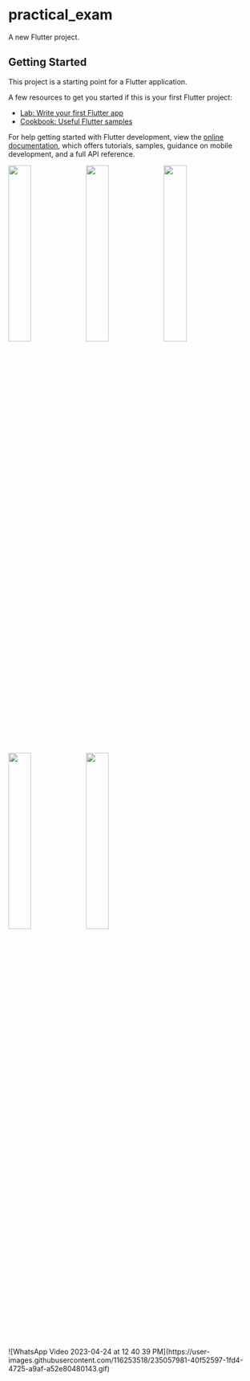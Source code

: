 # practical_exam

A new Flutter project.

## Getting Started

This project is a starting point for a Flutter application.

A few resources to get you started if this is your first Flutter project:

- [Lab: Write your first Flutter app](https://docs.flutter.dev/get-started/codelab)
- [Cookbook: Useful Flutter samples](https://docs.flutter.dev/cookbook)

For help getting started with Flutter development, view the
[online documentation](https://docs.flutter.dev/), which offers tutorials,
samples, guidance on mobile development, and a full API reference.
<p>
<img src= "https://user-images.githubusercontent.com/116253518/233925148-4e98b956-c832-401e-8692-7fe41566580a.png" height = "30%" width = "30%">
<img src= "https://user-images.githubusercontent.com/116253518/233925162-c734ce82-9417-46c1-bd0a-6cc3efdb323b.png" height = "30%" width = "30%">
<img src= "https://user-images.githubusercontent.com/116253518/233925169-b7832a0f-7322-443e-b019-11374028d05d.png" height = "30%" width = "30%">
<img src= "https://user-images.githubusercontent.com/116253518/233925173-03eae135-1ea5-4d44-b56f-aefd81a820ca.png" height = "30%" width = "30%">
<img src= "https://user-images.githubusercontent.com/116253518/233926541-e89ce5f0-3e28-491f-8893-d6b1a38d83fc.png" height = "30%" width = "30%">
</p>
![WhatsApp Video 2023-04-24 at 12 40 39 PM](https://user-images.githubusercontent.com/116253518/235057981-40f52597-1fd4-4725-a9af-a52e80480143.gif)
